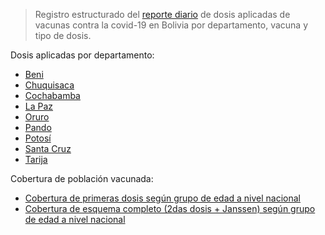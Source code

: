 > Registro estructurado del [reporte diario](https://unidoscontraelcovid.gob.bo) de dosis aplicadas de vacunas contra la covid-19 en Bolivia por departamento, vacuna y tipo de dosis.

Dosis aplicadas por departamento:

- [Beni](dosis_por_proveedor/beni.csv)
- [Chuquisaca](dosis_por_proveedor/chuquisaca.csv)
- [Cochabamba](dosis_por_proveedor/cochabamba.csv)
- [La Paz](dosis_por_proveedor/la_paz.csv)
- [Oruro](dosis_por_proveedor/oruro.csv)
- [Pando](dosis_por_proveedor/pando.csv)
- [Potosí](dosis_por_proveedor/potosí.csv)
- [Santa Cruz](dosis_por_proveedor/santa_cruz.csv)
- [Tarija](dosis_por_proveedor/tarija.csv)

Cobertura de población vacunada:

- [Cobertura de primeras dosis según grupo de edad a nivel nacional](cobertura/por_edad_esquema_completo.csv)
- [Cobertura de esquema completo (2das dosis + Janssen) según grupo de edad a nivel nacional](cobertura/por_edad_esquema_completo.csv)

